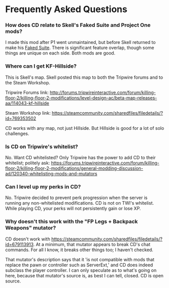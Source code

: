 # Frequently Asked Questions

### How does CD relate to Skell's Faked Suite and Project One mods?

I made this mod after P1 went unmaintained, but before Skell returned to make his [Faked Suite](https://steamcommunity.com/sharedfiles/filedetails/?id=768190709).
There is significant feature overlap, though some things are unique on each side. Both mods are good.

### Where can I get KF-Hillside?

This is Skell's map. Skell posted this map to both the Tripwire forums and to the Steam Workshop.

Tripwire Forums link: http://forums.tripwireinteractive.com/forum/killing-floor-2/killing-floor-2-modifications/level-design-ac/beta-map-releases-aa/114043-kf-hillside

Steam Workshop link: https://steamcommunity.com/sharedfiles/filedetails/?id=769353502

CD works with any map, not just Hillside. But Hillside is good for a lot of solo challenges.

### Is CD on Tripwire's whitelist?

No. Want CD whitelisted?  Only Tripwire has the power to add CD to their whitelist; politely ask: https://forums.tripwireinteractive.com/forum/killing-floor-2/killing-floor-2-modifications/general-modding-discussion-ad/120340-whitelisting-mods-and-mutators

### Can I level up my perks in CD?

No. Tripwire decided to prevent perk progression when the server is running any non-whitelisted modifications.
CD is not on TWI's whitelist.
While playing CD, your perks will not persistently gain or lose XP.

### Why doesn't this work with the "FP Legs + Backpack Weapons" mutator?

CD doesn't work with https://steamcommunity.com/sharedfiles/filedetails/?id=679113913. At a minimum, that mutator appears to break CD's chat commands. For all I know, it breaks other things too; I haven't checked.

That mutator's description says that it 'is not compatible with mods that replace the pawn or controller such as ServerExt,' and CD does indeed subclass the player controller. I can only speculate as to what's going on here, because that mutator's source is, as best I can tell, closed. CD is open source.
